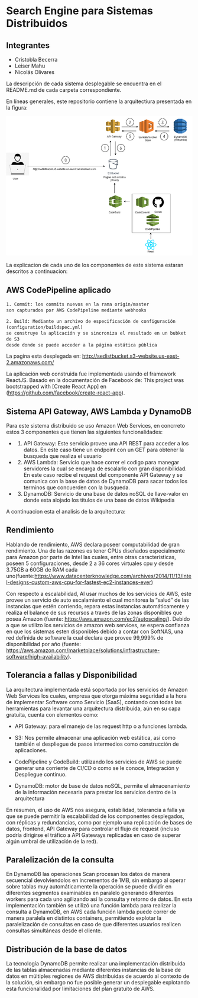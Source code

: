 # Search Engine para Sistemas Distribuidos

## Integrantes

* Cristobla Becerra
* Leiser Mahu
* Nicolás Olivares

La descripción de cada sistema desplegable se encuentra en el README.md de cada carpeta correspondiente.

En líneas generales, este repositorio contiene la arquitectiura presentada en la figura:

![Alt text](distributedQuery.png)

La explicacion de cada uno de los componentes de este sistema estaran descritos a continuacion:

## AWS CodePipeline aplicado
```
1. Commit: los commits nuevos en la rama origin/master 
son capturados por AWS CodePipeline mediante webhooks
```
```
2. Build: Mediante un archivo de especificación de configuración (configuration/buildspec.yml) 
se construye la aplicación y se sincroniza el resultado en un bubket de S3 
desde donde se puede acceder a la página estática pública
```
La pagina esta desplegada en: http://sedistbucket.s3-website.us-east-2.amazonaws.com/

La aplicación web construida fue implementada usando el framework ReactJS. 
Basado en la documentación de Facebook de: This project was bootstrapped with [Create React App] en (https://github.com/facebook/create-react-app).

## Sistema API Gateway, AWS Lambda y DynamoDB

Para este sistema distribuido se uso Amazon Web Services, en concrreto estos 3 componentes que tienen las siguientes funcionalidades:

* 1. API Gateway: Este servicio provee una API REST para acceder a los datos.
En este caso tiene un endpoint con un GET para obtener la busqueda que realiza el usuario

* 2. AWS Lambda: Servicio que hace correr el codigo para manegar servidores la cual se encarga de escalarlo 
con gran disponibilidad. 
En este caso recibe el request del componente API Gateway y se comunica con la base de datos de DynamoDB
para sacar todos los terminos que concuerden con la busqueda.

* 3. DynamoDB: Servicio de una base de datos noSQL de llave-valor en donde esta alojado los titulos 
de una base de datos Wikipedia


A continuacion esta el analisis de la arquitectura:


## Rendimiento 
Hablando de rendimiento, AWS declara poseer computabilidad de gran rendimiento.
Una de las razones es tener CPUs diseñados especialmente para Amazon por parte de Intel las cuales, entre otras características, poseen 5 configuraciones, desde 2 a 36 cores virtuales cpu y desde 3.75GB a 60GB de RAM cada uno(fuente:https://www.datacenterknowledge.com/archives/2014/11/13/intel-designs-custom-aws-cpu-for-fastest-ec2-instances-ever)

Con respecto a escalabilidad, Al usar muchos de los servicios de AWS, este provee un servicio de auto escalamiento el cual monitorea la “salud” de las instancias que estén corriendo, repara estas instancias automáticamente y realiza el balance de sus recursos a través de las zonas disponibles que posea Amazon (fuente: https://aws.amazon.com/ec2/autoscaling/).
Debido a que se utilizo los servicios de amazon web services, se espera confianza en que los sistemas esten disponibles debido a contar con SoftNAS, una red definida de software la cual declara que provee 99,999% de disponibilidad por año (fuente: https://aws.amazon.com/marketplace/solutions/infrastructure-software/high-availability).


## Tolerancia a fallas y Disponibilidad 
La arquitectura implementada está soportada por los servicios de Amazon Web Services los cuales, empresa que otorga máxima seguridad a la hora de implementar Software como Servicio (SaaS), contando con todas las herramientas para levantar una arquitectura distribuida, aún en su capa gratuita, cuenta con elementos como: 

* API Gateway: para el manejo de las request http o a funciones lambda.

* S3: Nos permite almacenar una aplicación web estática, así como también el despliegue de pasos intermedios como construcción de aplicaciones.

* CodePipeline y CodeBuild: utilizando los servicios de AWS se puede generar una corriente de CI/CD o como se le conoce, Integración y Despliegue continuo.

* DynamoDB: motor de base de datos noSQL, permite el almacenamiento de la información necesaria para prestar los servicios dentro de la arquitectura

En resumen, el uso de AWS nos asegura, estabilidad, tolerancia a falla ya que se puede permitir la escalabilidad de los componentes desplegados, con réplicas y redundancias, como por ejemplo una replicación de bases de datos, frontend, API Gateway para controlar el flujo de request (incluso podría dirigirse el tráfico a API Gateways replicadas en caso de superar algún umbral de utilización de la red).

## Paralelización de la consulta
En DynamoDB las operaciones Scan procesan los datos de manera secuencial devolviendolos en incrementos de 1MB, sin embargo al operar sobre tablas muy automáticamente la operación se puede dividir en diferentes segmentos examinables en paralelo generando diferentes workers para cada uno agilizando así la consulta y retorno de datos. En esta implementación también se utilizó una función lambda para realizar la consulta a DynamoDB, en AWS cada función lambda puede correr de manera paralela en distintos containers, permitiendo explotar la paralelización de consultas en caso de que diferentes usuarios realicen consultas simultáneas desde el cliente.

## Distribución de la base de datos
La tecnología DynamoDB permite realizar una implementación distribuida de las tablas almacenadas mediante diferentes instancias de la base de datos en múltiples regiones de AWS distribuidas de acuerdo al contexto de la solución, sin embargo no fue posible generar un desplegable explotando esta funcionalidad por limitaciones del plan gratuito de AWS.

